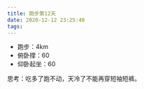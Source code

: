 ```yaml
---
title: 跑步第12天
date: 2020-12-12 23:25:40
tags:
---
```


- 跑步：4km
- 俯卧撑：60
- 仰卧起坐：60

思考：吃多了跑不动，天冷了不能再穿短袖短裤。